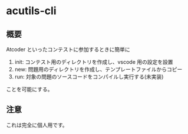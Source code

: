 # acutils-cli

## 概要

Atcoder といったコンテストに参加するときに簡単に

1. init: コンテスト用のディレクトリを作成し、vscode 用の設定を設置
2. new: 問題用のディレクトリを作成し、テンプレートファイルからコピー
3. run: 対象の問題のソースコードをコンパイルし実行する(未実装)

ことを可能にする。

## 注意

これは完全に個人用です。

